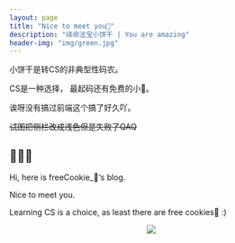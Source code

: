```yaml
---
layout: page
title: "Nice to meet you🍪"
description: "续命法宝小饼干 | You are amazing"
header-img: "img/green.jpg"
---
```


小饼干是转CS的非典型性码农。

CS是一种选择， 最起码还有免费的小🍪。

诶呀没有搞过前端这个搞了好久吖。

~~试图把侧栏改成浅色但是失败了QAQ~~

## 🍪🍪🍪

Hi, here is freeCookie_🍪‘s blog.

Nice to meet you. 

Learning CS is a choice, as least there are free cookies🍪 :)



<center>
    <p><img src="https://www.livebuzz.co.uk/images/cookies.jpg" align="center"></p>
</center>









